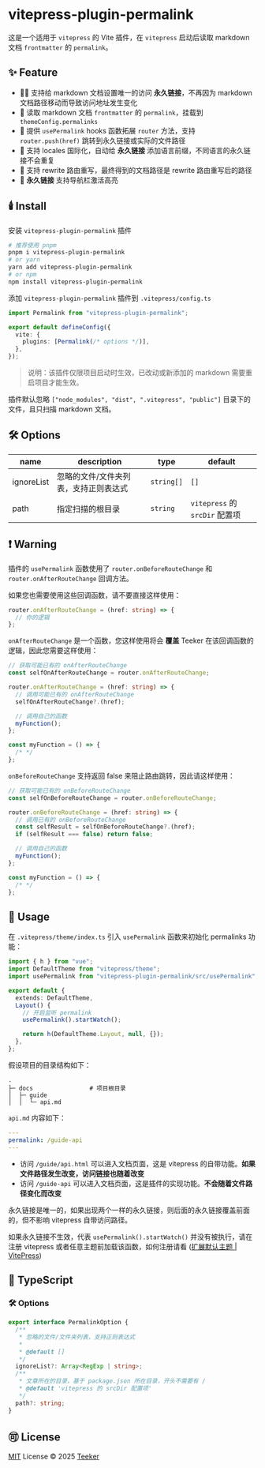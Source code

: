 # vitepress-plugin-permalink

这是一个适用于 `vitepress` 的 Vite 插件，在 `vitepress` 启动后读取 markdown 文档 `frontmatter` 的 `permalink`。

## ✨ Feature

- 🚀🚀 支持给 markdown 文档设置唯一的访问 **永久链接**，不再因为 markdown 文档路径移动而导致访问地址发生变化
- 🚀 读取 markdown 文档 `frontmatter` 的 `permalink`，挂载到 `themeConfig.permalinks`
- 🚀 提供 `usePermalink` hooks 函数拓展 `router` 方法，支持 `router.push(href)` 跳转到永久链接或实际的文件路径
- 🚀 支持 locales 国际化，自动给 **永久链接** 添加语言前缀，不同语言的永久链接不会重复
- 🚀 支持 rewrite 路由重写，最终得到的文档路径是 rewrite 路由重写后的路径
- 🚀 **永久链接** 支持导航栏激活高亮

## 🕯️ Install

安装 `vitepress-plugin-permalink` 插件

```bash
# 推荐使用 pnpm
pnpm i vitepress-plugin-permalink
# or yarn
yarn add vitepress-plugin-permalink
# or npm
npm install vitepress-plugin-permalink
```

添加 `vitepress-plugin-permalink` 插件到 `.vitepress/config.ts`

```typescript
import Permalink from "vitepress-plugin-permalink";

export default defineConfig({
  vite: {
    plugins: [Permalink(/* options */)],
  },
});
```

> 说明：该插件仅限项目启动时生效，已改动或新添加的 markdown 需要重启项目才能生效。

插件默认忽略 `["node_modules", "dist", ".vitepress", "public"]` 目录下的文件，且只扫描 markdown 文档。

## 🛠️ Options

| name       | description                           | type       | default                        |
| ---------- | ------------------------------------- | ---------- | ------------------------------ |
| ignoreList | 忽略的文件/文件夹列表，支持正则表达式 | `string[]` | `[]`                           |
| path       | 指定扫描的根目录                      | `string`   | `vitepress` 的 `srcDir` 配置项 |

## ❗ Warning

插件的 `usePermalink` 函数使用了 `router.onBeforeRouteChange` 和 `router.onAfterRouteChange` 回调方法。

如果您也需要使用这些回调函数，请不要直接这样使用：

```typescript
router.onAfterRouteChange = (href: string) => {
  // 你的逻辑
};
```

`onAfterRouteChange` 是一个函数，您这样使用将会 **覆盖** Teeker 在该回调函数的逻辑，因此您需要这样使用：

```typescript
// 获取可能已有的 onAfterRouteChange
const selfOnAfterRouteChange = router.onAfterRouteChange;

router.onAfterRouteChange = (href: string) => {
  // 调用可能已有的 onAfterRouteChange
  selfOnAfterRouteChange?.(href);

  // 调用自己的函数
  myFunction();
};

const myFunction = () => {
  /* */
};
```

`onBeforeRouteChange` 支持返回 false 来阻止路由跳转，因此请这样使用：

```typescript
// 获取可能已有的 onBeforeRouteChange
const selfOnBeforeRouteChange = router.onBeforeRouteChange;

router.onBeforeRouteChange = (href: string) => {
  // 调用已有的 onBeforeRouteChange
  const selfResult = selfOnBeforeRouteChange?.(href);
  if (selfResult === false) return false;

  // 调用自己的函数
  myFunction();
};

const myFunction = () => {
  /* */
};
```

## 📖 Usage

在 `.vitepress/theme/index.ts` 引入 `usePermalink` 函数来初始化 permalinks 功能：

```typescript
import { h } from "vue";
import DefaultTheme from "vitepress/theme";
import usePermalink from "vitepress-plugin-permalink/src/usePermalink";

export default {
  extends: DefaultTheme,
  Layout() {
    // 开启监听 permalink
    usePermalink().startWatch();

    return h(DefaultTheme.Layout, null, {});
  },
};
```

假设项目的目录结构如下：

```text
.
├─ docs                # 项目根目录
│  ├─ guide
│  │  └─ api.md
```

`api.md` 内容如下：

```yaml
---
permalink: /guide-api
---
```

- 访问 `/guide/api.html` 可以进入文档页面，这是 vitepress 的自带功能。**如果文件路径发生改变，访问链接也随着改变**
- 访问 `/guide-api` 可以进入文档页面，这是插件的实现功能。**不会随着文件路径变化而改变**

永久链接是唯一的，如果出现两个一样的永久链接，则后面的永久链接覆盖前面的，但不影响 vitepress 自带访问路径。

如果永久链接不生效，代表 `usePermalink().startWatch()` 并没有被执行，请在注册 vitepress 或者任意主题前加载该函数，如何注册请看 ([扩展默认主题 | VitePress](https://vitepress.dev/zh/guide/extending-default-theme#layout-slots))

## 📘 TypeScript

### 🛠️ Options

```typescript
export interface PermalinkOption {
  /**
   * 忽略的文件/文件夹列表，支持正则表达式
   *
   * @default []
   */
  ignoreList?: Array<RegExp | string>;
  /**
   * 文章所在的目录，基于 package.json 所在目录，开头不需要有 /
   * @default 'vitepress 的 srcDir 配置项'
   */
  path?: string;
}
```

## 🉑 License

[MIT](../../LICENSE) License © 2025 [Teeker](https://github.com/Kele-Bingtang)
